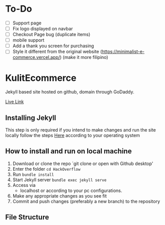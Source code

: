# To-Do
- [ ] Support page
- [ ] Fix logo displayed on navbar
- [ ] Checkout Page bug (duplicate items)
- [ ] mobile support
- [ ] Add a thank you screen for purchasing
- [ ] Style it different from the original website (https://minimalist-e-commerce.vercel.app/) (make it more filipino)

# KulitEcommerce

Jekyll based site hosted on github, domain through GoDaddy.

[Live Link](https://hackoverflow.org)

## Installing Jekyll

This step is only required if you intend to make changes and run the site locally
follow the steps [Here](https://jekyllrb.com/docs/) according to your operating system

## How to install and run on local machine

1. Download or clone the repo
   `git clone or open with Github desktop'
2. Enter the folder
   `cd HackOverflow`
3. Run
   `bundle install`
4. Start Jekyll server
   `bundle exec jekyll serve`
5. Access via
   - localhost or according to your pc configurations.
6. Make any appropriate changes as you see fit
7. Commit and push changes (preferably a new branch) to the repository

## File Structure
